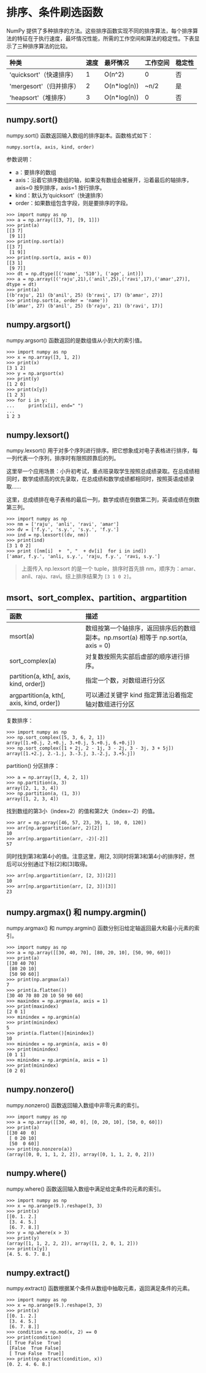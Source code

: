 # 排序、条件刷选函数

NumPy 提供了多种排序的方法。这些排序函数实现不同的排序算法，每个排序算法的特征在于执行速度，最坏情况性能，所需的工作空间和算法的稳定性。下表显示了三种排序算法的比较。

|种类|速度|最坏情况|工作空间|稳定性|
|:-|:-|:-|:-|:-|
|'quicksort'（快速排序）|1|O(n^2)|0|否|
|'mergesort'（归并排序）|2|O(n*log(n))|~n/2|是|
|'heapsort'（堆排序）|3|O(n*log(n))|0|否|

## numpy.sort()

numpy.sort() 函数返回输入数组的排序副本。函数格式如下：

```
numpy.sort(a, axis, kind, order)
```

参数说明：

* a：要排序的数组
* axis：沿着它排序数组的轴，如果没有数组会被展开，沿着最后的轴排序，axis=0 按列排序，axis=1 按行排序。
* kind：默认为‘quicksort’（快速排序）
* order：如果数组包含字段，则是要排序的字段。

```
>>> import numpy as np
>>> a = np.array([[3, 7], [9, 1]])
>>> print(a)
[[3 7]
 [9 1]]
>>> print(np.sort(a))
[[3 7]
 [1 9]]
>>> print(np.sort(a, axis = 0))
[[3 1]
 [9 7]]
>>> dt = np.dtype([('name', 'S10'), ('age', int)])
>>> a = np.array([('raju',21),('anil',25),('ravi',17),('amar',27)], dtype = dt)
>>> print(a)
[(b'raju', 21) (b'anil', 25) (b'ravi', 17) (b'amar', 27)]
>>> print(np.sort(a, order = 'name'))
[(b'amar', 27) (b'anil', 25) (b'raju', 21) (b'ravi', 17)]
```

## numpy.argsort()

numpy.argsort() 函数返回的是数组值从小到大的索引值。

```
>>> import numpy as np
>>> x = np.array([3, 1, 2])
>>> print(x)
[3 1 2]
>>> y = np.argsort(x)
>>> print(y)
[1 2 0]
>>> print(x[y])
[1 2 3]
>>> for i in y:
...     print(x[i], end=" ")
...
1 2 3
```

## numpy.lexsort()

numpy.lexsort() 用于对多个序列进行排序。把它想象成对电子表格进行排序，每一列代表一个序列，排序时有限照顾靠后的列。

这里举一个应用场景：小升初考试，重点班录取学生按照总成绩录取。在总成绩相同时，数学成绩高的优先录取，在总成绩和数学成绩都相同时，按照英语成绩录取……

这里，总成绩排在电子表格的最后一列，数学成绩在倒数第二列，英语成绩在倒数第三列。

```
>>> import numpy as np
>>> nm = ['raju', 'anli', 'ravi', 'amar']
>>> dv = ['f.y.', 's.y.', 's.y.', 'f.y.']
>>> ind = np.lexsort((dv, nm))
>>> print(ind)
[3 1 0 2]
>>> print ([nm[i]  +  ", "  + dv[i]  for i in ind])
['amar, f.y.', 'anli, s.y.', 'raju, f.y.', 'ravi, s.y.']
```

> 上面传入 np.lexsort 的是一个 tuple，排序时首先排 nm，顺序为：amar、anil、raju、ravi。综上排序结果为 `[3 1 0 2]`。

## msort、sort_complex、partition、argpartition

|函数|描述|
|:-|:-|
|msort(a)|数组按第一个轴排序，返回排序后的数组副本。np.msort(a) 相等于 np.sort(a, axis = 0)|
|sort_complex(a)|对复数按照先实部后虚部的顺序进行排序。|
|partition(a, kth[, axis, kind, order])|指定一个数，对数组进行分区|
|argpartition(a, kth[, axis, kind, order])|可以通过关键字 kind 指定算法沿着指定轴对数组进行分区|

复数排序：

```
>>> import numpy as np
>>> np.sort_complex([5, 3, 6, 2, 1])
array([1.+0.j, 2.+0.j, 3.+0.j, 5.+0.j, 6.+0.j])
>>> np.sort_complex([1 + 2j, 2 - 1j, 3 - 2j, 3 - 3j, 3 + 5j])
array([1.+2.j, 2.-1.j, 3.-3.j, 3.-2.j, 3.+5.j])
```

partition() 分区排序：

```
>>> a = np.array([3, 4, 2, 1])
>>> np.partition(a, 3)
array([2, 1, 3, 4])
>>> np.partition(a, (1, 3))
array([1, 2, 3, 4])
```

找到数组的第3小（index=2）的值和第2大（index=-2）的值。

```
>>> arr = np.array([46, 57, 23, 39, 1, 10, 0, 120])
>>> arr[np.argpartition(arr, 2)[2]]
10
>>> arr[np.argpartition(arr, -2)[-2]]
57
```

同时找到第3和第4小的值。注意这里，用[2, 3]同时将第3和第4小的排序好，然后可以分别通过下标[2]和[3]取得。

```
>>> arr[np.argpartition(arr, [2, 3])[2]]
10
>>> arr[np.argpartition(arr, [2, 3])[3]]
23
```

## numpy.argmax() 和 numpy.argmin()

numpy.argmax() 和 numpy.argmin() 函数分别沿给定轴返回最大和最小元素的索引。

```
>>> import numpy as np
>>> a = np.array([[30, 40, 70], [80, 20, 10], [50, 90, 60]])
>>> print(a)
[[30 40 70]
 [80 20 10]
 [50 90 60]]
>>> print(np.argmax(a))
7
>>> print(a.flatten())
[30 40 70 80 20 10 50 90 60]
>>> maxindex = np.argmax(a, axis = 1)
>>> print(maxindex)
[2 0 1]
>>> minindex = np.argmin(a)
>>> print(minindex)
5
>>> print(a.flatten()[minindex])
10
>>> minindex = np.argmin(a, axis = 0)
>>> print(minindex)
[0 1 1]
>>> minindex = np.argmin(a, axis = 1)
>>> print(minindex)
[0 2 0]
```

## numpy.nonzero()

numpy.nonzero() 函数返回输入数组中非零元素的索引。

```
>>> import numpy as np
>>> a = np.array([[30, 40, 0], [0, 20, 10], [50, 0, 60]])
>>> print(a)
[[30 40  0]
 [ 0 20 10]
 [50  0 60]]
>>> print(np.nonzero(a))
(array([0, 0, 1, 1, 2, 2]), array([0, 1, 1, 2, 0, 2]))
```

## numpy.where()

numpy.where() 函数返回输入数组中满足给定条件的元素的索引。

```
>>> import numpy as np
>>> x = np.arange(9.).reshape(3, 3)
>>> print(x)
[[0. 1. 2.]
 [3. 4. 5.]
 [6. 7. 8.]]
>>> y = np.where(x > 3)
>>> print(y)
(array([1, 1, 2, 2, 2]), array([1, 2, 0, 1, 2]))
>>> print(x[y])
[4. 5. 6. 7. 8.]
```

## numpy.extract()

numpy.extract() 函数根据某个条件从数组中抽取元素，返回满足条件的元素。

```
>>> import numpy as np
>>> x = np.arange(9.).reshape(3, 3)
>>> print(x)
[[0. 1. 2.]
 [3. 4. 5.]
 [6. 7. 8.]]
>>> condition = np.mod(x, 2) == 0
>>> print(condition)
[[ True False  True]
 [False  True False]
 [ True False  True]]
>>> print(np.extract(condition, x))
[0. 2. 4. 6. 8.]
```

